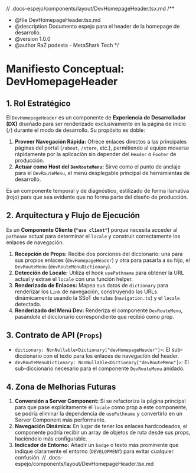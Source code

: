 // .docs-espejo/components/layout/DevHomepageHeader.tsx.md
/**
 * @file DevHomepageHeader.tsx.md
 * @description Documento espejo para el header de la homepage de desarrollo.
 * @version 1.0.0
 * @author RaZ podesta - MetaShark Tech
 */

# Manifiesto Conceptual: DevHomepageHeader

## 1. Rol Estratégico

El `DevHomepageHeader` es un componente de **Experiencia de Desarrollador (DX)** diseñado para ser renderizado exclusivamente en la página de inicio (`/`) durante el modo de desarrollo. Su propósito es doble:

1.  **Proveer Navegación Rápida:** Ofrece enlaces directos a las principales páginas del portal (`/about`, `/store`, etc.), permitiendo al equipo moverse rápidamente por la aplicación sin depender del `Header` o `Footer` de producción.
2.  **Actuar como Host del `DevRouteMenu`:** Sirve como el punto de anclaje para el `DevRouteMenu`, el menú desplegable principal de herramientas de desarrollo.

Es un componente temporal y de diagnóstico, estilizado de forma llamativa (rojo) para que sea evidente que no forma parte del diseño de producción.

## 2. Arquitectura y Flujo de Ejecución

Es un **Componente Cliente (`"use client"`)** porque necesita acceder al `pathname` actual para determinar el `locale` y construir correctamente los enlaces de navegación.

1.  **Recepción de Props:** Recibe dos porciones del diccionario: una para sus propios enlaces (`devHomepageHeader`) y otra para pasarla a su hijo, el `DevRouteMenu` (`devRouteMenuDictionary`).
2.  **Detección de Locale:** Utiliza el hook `usePathname` para obtener la URL actual y extrae el `locale` con una función helper.
3.  **Renderizado de Enlaces:** Mapea sus datos de `dictionary` para renderizar los `Link` de navegación, construyendo las URLs dinámicamente usando la SSoT de rutas (`navigation.ts`) y el `locale` detectado.
4.  **Renderizado del Menú Dev:** Renderiza el componente `DevRouteMenu`, pasándole el diccionario correspondiente que recibió como prop.

## 3. Contrato de API (`Props`)

-   `dictionary: NonNullable<Dictionary["devHomepageHeader"]>`: El sub-diccionario con el texto para los enlaces de navegación del header.
-   `devRouteMenuDictionary: NonNullable<Dictionary["devRouteMenu"]>`: El sub-diccionario necesario para el componente `DevRouteMenu` anidado.

## 4. Zona de Melhorias Futuras

1.  **Conversión a Server Component:** Si se refactoriza la página principal para que pase explícitamente el `locale` como prop a este componente, se podría eliminar la dependencia de `usePathname` y convertirlo en un Server Component más performante.
2.  **Navegación Dinámica:** En lugar de tener los enlaces hardcodeados, el componente podría recibir un array de objetos de ruta desde sus props, haciéndolo más configurable.
3.  **Indicador de Entorno:** Añadir un `badge` o texto más prominente que indique claramente el entorno (`DEVELOPMENT`) para evitar cualquier confusión.
// .docs-espejo/components/layout/DevHomepageHeader.tsx.md